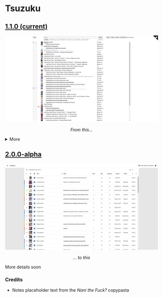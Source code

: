 # Tsuzuku
## [1.1.0 (current)](https://kuzutsu.github.io/tsuzuku/)
![](https://raw.githubusercontent.com/kuzutsu/tsuzuku/master/preview.png)
<p align="center"><em>From this...</em></p>

<details>
<summary>More</summary>

### Features
* Dark mode
* Dominant-color progress bar for titles currently watching
* Export data in MyAnimeList XML format
* Find relations of completed titles<a id="2" href="#ref-2"><sup>[2]</sup></a>
* Import data from MyAnimeList or Kitsu XML<a id="3" href="#ref-3"><sup>[3]</sup></a><a id="4" href="#ref-4"><sup>[4]</sup></a>
* Letter-by-letter sorting
* Nest titles
* Select random title from planning-to-watch list<a id="5" href="#ref-5"><sup>[5]</sup></a>
* Warn completed titles with mismatched episode count

[Roadmap](https://github.com/kuzutsu/tsuzuku/projects/1)

### Dependencies
* anime-offline-database
* [Color Thief](https://github.com/lokesh/color-thief)
* [jQuery](https://github.com/jquery/jquery)<a id="6" href="#ref-6"><sup>[6]</sup></a>

### Notes
1. <a id="ref-1" href="#1">↑</a> Data is saved locally; no sign-up required
1. <a id="ref-2" href="#2">↑</a> By clicking on the Type column
1. <a id="ref-3" href="#3">↑</a> Will overwrite existing data
1. <a id="ref-4" href="#4">↑</a> Will only import `<series_animedb_id>`, `<series_title>`, `<series_type>`, `<series_episodes>`, `<my_watched_episodes>`, `<my_status>`, and `<my_comments>`
1. <a id="ref-5" href="#5">↑</a> By double-clicking on the Planning tab
1. <a id="ref-6" href="#6">↑</a> Will be removed
</details>

## [2.0.0-alpha](https://kuzutsu.github.io/tsuzuku/test/)
![](https://raw.githubusercontent.com/kuzutsu/tsuzuku/master/test/preview.png)
<p align="center"><em>... to this</em></p>

More details soon

### Credits
* Notes placeholder text from the *Nani the Fuck?* copypasta
